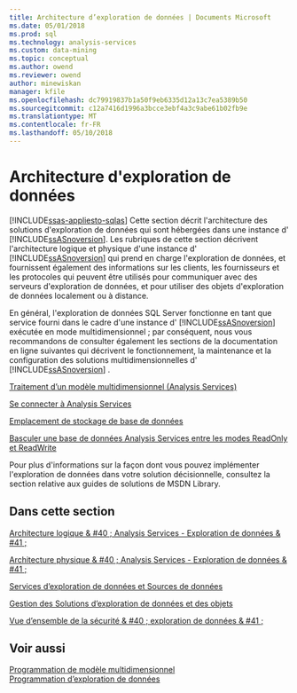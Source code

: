 ```yaml
---
title: Architecture d’exploration de données | Documents Microsoft
ms.date: 05/01/2018
ms.prod: sql
ms.technology: analysis-services
ms.custom: data-mining
ms.topic: conceptual
ms.author: owend
ms.reviewer: owend
author: minewiskan
manager: kfile
ms.openlocfilehash: dc79919837b1a50f9eb6335d12a13c7ea5389b50
ms.sourcegitcommit: c12a7416d1996a3bcce3ebf4a3c9abe61b02fb9e
ms.translationtype: MT
ms.contentlocale: fr-FR
ms.lasthandoff: 05/10/2018
---
```

# <a name="data-mining-architecture"></a>Architecture d'exploration de données
[!INCLUDE[ssas-appliesto-sqlas](../../includes/ssas-appliesto-sqlas.md)]
  Cette section décrit l'architecture des solutions d'exploration de données qui sont hébergées dans une instance d' [!INCLUDE[ssASnoversion](../../includes/ssasnoversion-md.md)]. Les rubriques de cette section décrivent l'architecture logique et physique d'une instance d' [!INCLUDE[ssASnoversion](../../includes/ssasnoversion-md.md)] qui prend en charge l'exploration de données, et fournissent également des informations sur les clients, les fournisseurs et les protocoles qui peuvent être utilisés pour communiquer avec des serveurs d'exploration de données, et pour utiliser des objets d'exploration de données localement ou à distance.  
  
 En général, l'exploration de données SQL Server fonctionne en tant que service fourni dans le cadre d'une instance d' [!INCLUDE[ssASnoversion](../../includes/ssasnoversion-md.md)] exécutée en mode multidimensionnel ; par conséquent, nous vous recommandons de consulter également les sections de la documentation en ligne suivantes qui décrivent le fonctionnement, la maintenance et la configuration des solutions multidimensionnelles d' [!INCLUDE[ssASnoversion](../../includes/ssasnoversion-md.md)] .  
  
 [Traitement d’un modèle multidimensionnel &#40;Analysis Services&#41;](../../analysis-services/multidimensional-models/processing-a-multidimensional-model-analysis-services.md)  
  
 [Se connecter à Analysis Services](../../analysis-services/instances/connect-to-analysis-services.md)  
  
 [Emplacement de stockage de base de données](../../analysis-services/multidimensional-models/database-storage-location.md)  
  
 [Basculer une base de données Analysis Services entre les modes ReadOnly et ReadWrite](../../analysis-services/multidimensional-models/switch-an-analysis-services-database-between-readonly-and-readwrite-modes.md)  
  
 Pour plus d'informations sur la façon dont vous pouvez implémenter l'exploration de données dans votre solution décisionnelle, consultez la section relative aux guides de solutions de MSDN Library.  
  
## <a name="in-this-section"></a>Dans cette section  
 [Architecture logique & #40 ; Analysis Services - Exploration de données & #41 ;](../../analysis-services/data-mining/logical-architecture-analysis-services-data-mining.md)  
  
 [Architecture physique & #40 ; Analysis Services - Exploration de données & #41 ;](../../analysis-services/data-mining/physical-architecture-analysis-services-data-mining.md)  
  
 [Services d’exploration de données et Sources de données](../../analysis-services/data-mining/data-mining-services-and-data-sources.md)  
  
 [Gestion des Solutions d’exploration de données et des objets](../../analysis-services/data-mining/management-of-data-mining-solutions-and-objects.md)  
  
 [Vue d’ensemble de la sécurité & #40 ; exploration de données & #41 ;](../../analysis-services/data-mining/security-overview-data-mining.md)  
  
## <a name="see-also"></a>Voir aussi  
 [Programmation de modèle multidimensionnel](../../analysis-services/multidimensional-models/multidimensional-model-programming.md)   
 [Programmation d’exploration de données](../../analysis-services/data-mining-programming.md)  
  
  
